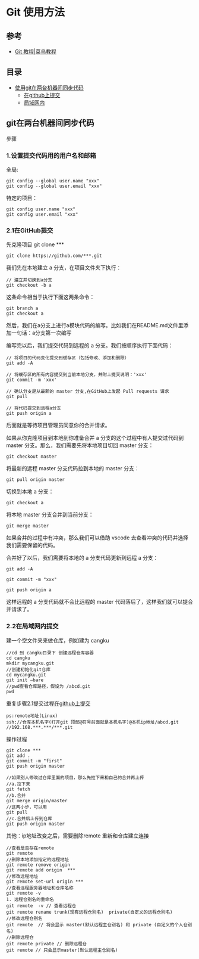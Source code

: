 # Git 使用方法
## 参考
- [Git 教程|菜鸟教程](https://www.runoob.com/git/git-tutorial.html "")
## 目录
- [使用git在两台机器间同步代码](#git在两台机器间同步代码)   
    - [在github上提交](#21在github提交)
    - [局域网内](#22在局域网内提交)


## git在两台机器间同步代码
步骤
### 1.设置提交代码用的用户名和邮箱

全局:
```
git config --global user.name "xxx"
git config --global user.email "xxx"
```
特定的项目：
```
git config user.name "xxx"
git config user.email "xxx"
```

### 2.1在GitHub提交

先克隆项目 git clone ***

    git clone https://github.com/***.git

我们先在本地建立 a 分支，在项目文件夹下执行：

    // 建立并切换到a分支
    git checkout -b a
这条命令相当于执行下面这两条命令：

    git branch a
    git checkout a
然后，我们在a分支上进行a模块代码的编写。比如我们在README.md文件里添加一句话：a分支第一次编写

编写完以后，我们提交代码到远程的 a 分支。我们按顺序执行下面代码：

    // 将项目的代码变化提交到缓存区（包括修改、添加和删除）
    git add -A

    // 将缓存区的所有内容提交到当前本地分支，并附上提交说明：'xxx'
    git commit -m 'xxx'

    // 确认分支是从最新的 master 分支,在GitHub上发起 Pull requests 请求
    git pull

    // 将代码提交到远程a分支
    git push origin a

后面就是等待项目管理员同意你的合并请求。

如果从你克隆项目到本地到你准备合并 a 分支的这个过程中有人提交过代码到 master 分支。那么，我们需要先将本地项目切回 master 分支：

    git checkout master
将最新的远程 master 分支代码拉到本地的 master 分支：

    git pull origin master
切换到本地 a 分支：

    git checkout a
将本地 master 分支合并到当前分支：

    git merge master
如果合并的过程中有冲突，那么我们可以借助 vscode 去查看冲突的代码并选择我们需要保留的代码。

合并好了以后，我们需要将本地的 a 分支代码更新到远程 a 分支：

    git add -A

    git commit -m "xxx"

    git push origin a
这样远程的 a 分支代码就不会比远程的 master 代码落后了，这样我们就可以提合并请求了。

### 2.2在局域网内提交
建一个空文件夹来做仓库，例如建为 cangku
    
    //cd 到 cangku目录下 创建远程仓库容器
    cd cangku
    mkdir mycangku.git
    //创建初始化git仓库
    cd mycangku.git
    git init —bare
    //pwd查看仓库路径，假设为 /abcd.git
    pwd

重复步骤2.1提交过程[在github上提交](#21在github提交)

    ps:remote地址(Linux)
    ssh://仓库本机名字(打开git 顶部@符号前面就是本机名字)@本机ip地址/abcd.git
    //192.168.***.***/***.git
操作过程

    git clone ***
    git add .
    git commit -m "first"
    git push origin master

    //如果别人修改过仓库里面的项目，那么先拉下来和自己的合并再上传
    //a.拉下来 
    git fetch
    //b.合并 
    git merge origin/master
    //这两小步，可以用
    git pull
    //c.合并后上传到仓库 
    git push origin master 

其他：ip地址改变之后，需要删除remote 重新和仓库建立连接
    
    //查看是否存在remote
    git remote
    //删除本地添加指定的远程地址
    git remote remove origin
    git remote add origin  ***
    //修改远程地址
    git remote set-url origin ***
    //查看远程服务器地址和仓库名称
    git remote -v  
    1. 远程仓别名的重命名
    git remote  -v // 查看远程仓
    git remote rename trunk(现有远程仓别名)  private(自定义的远程仓别名) 
    //修改远程仓别名
    git remote  // 将会显示 master(默认远程主仓别名) 和 private (自定义的个人仓别名)
    //删除远程仓
    git remote private // 删除远程仓
    git remote // 只会显示master(默认远程主仓别名)
